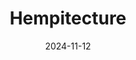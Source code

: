 ---  
layout: startup_page  
title: "Hempitecture"  
id: "hempitecture.com"  
permalink: "/hempitecturehempitecture.com11122024/"  
website: "https://hempitecture.com/"  
funding_round: "Grant"  
funding_amount: "$8.42M"  
investors: "U.S. Department of Energy"  
about: "Hempitecture is a leading innovator in sustainable building materials, focusing on producing high-performing, carbon-reducing products from hemp fiber. Their flagship products, HempWool and PlantPanel, aim to decarbonize the construction industry and transform supply chains using sustainable resources. The company is a Public Benefit Corporation."  
markets: "Building Materials, Construction, Green Building, GreenTech, Manufacturing, Sustainability"  
hq: "Jerome, Idaho, United States"  
founded_year: "2018"  
linkedin: "https://www.linkedin.com/company/hempitecture"  
twitter: "https://twitter.com/hempitecture"  
instagram: ""  
facebook: "https://www.facebook.com/hempitecture"  
crunchbase: "https://www.crunchbase.com/organization/hempitecture"  
pitchbook: "https://pitchbook.com/profiles/company/463587-67"  

date_display: "12-Nov-2024"  
date: "2024-11-12"

# SEO Optimization  
meta_title: "Hempitecture - Grant Funding ($8.42M)"  
meta_description: "Hempitecture, Hempitecture is a leading innovator in sustainable building materials, focusing on producing high-performing, carbon-reducing products from hemp fiber..."  
meta_keywords: "Hempitecture, Building Materials, Construction, Green Building, GreenTech, Manufacturing, Sustainability, Grant funding"  
canonical_url: "https://startup.projectstartups.com/hempitecturehempitecture.com11122024/"  
---